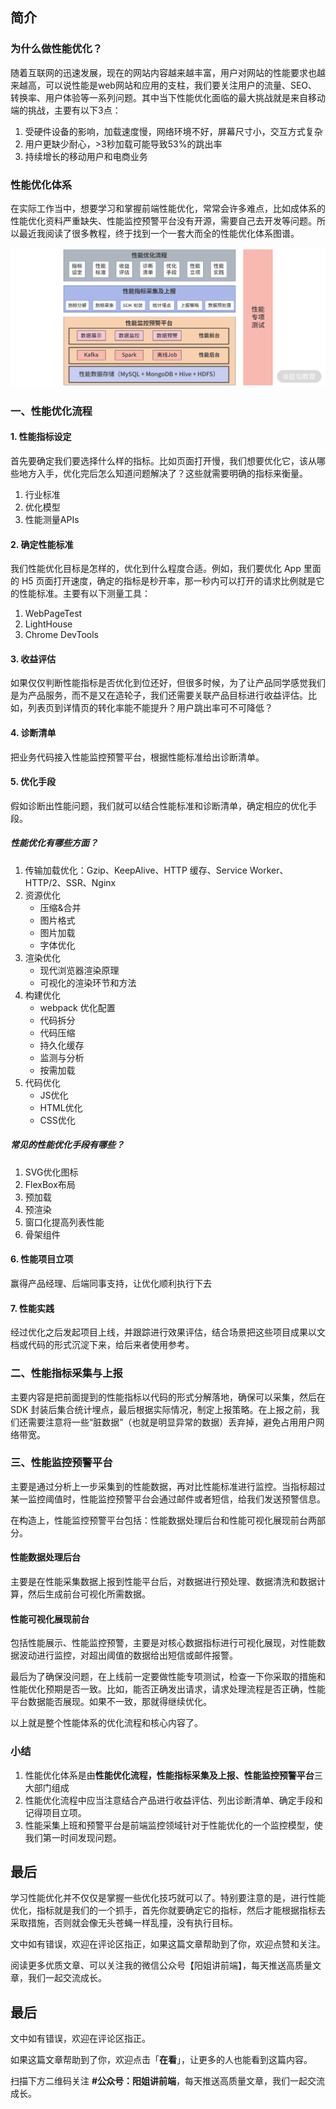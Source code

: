 ## 简介

### 为什么做性能优化？

随着互联网的迅速发展，现在的网站内容越来越丰富，用户对网站的性能要求也越来越高，可以说性能是web网站和应用的支柱，我们要关注用户的流量、SEO、转换率、用户体验等一系列问题。其中当下性能优化面临的最大挑战就是来自移动端的挑战，主要有以下3点：

1. 受硬件设备的影响，加载速度慢，网络环境不好，屏幕尺寸小，交互方式复杂
2. 用户更缺少耐心，>3秒加载可能导致53%的跳出率
3. 持续增长的移动用户和电商业务

### 性能优化体系

在实际工作当中，想要学习和掌握前端性能优化，常常会许多难点，比如成体系的性能优化资料严重缺失、性能监控预警平台没有开源，需要自己去开发等问题。所以最近我阅读了很多教程，终于找到一个一套大而全的性能优化体系图谱。

![Drawing 1.png](Cgp9HWAuNm2ASt5qAAFXu-AqwBI232.png)

### 一、性能优化流程

#### 1. 性能指标设定

首先要确定我们要选择什么样的指标。比如页面打开慢，我们想要优化它，该从哪些地方入手，优化完后怎么知道问题解决了？这些就需要明确的指标来衡量。

1. 行业标准
2. 优化模型
3. 性能测量APIs

#### 2. 确定性能标准

我们性能优化目标是怎样的，优化到什么程度合适。例如，我们要优化 App 里面的 H5 页面打开速度，确定的指标是秒开率，那一秒内可以打开的请求比例就是它的性能标准。主要有以下测量工具：

1. WebPageTest
2. LightHouse
3. Chrome DevTools

#### 3. 收益评估

如果仅仅判断性能指标是否优化到位还好，但很多时候，为了让产品同学感觉我们是为产品服务，而不是又在造轮子，我们还需要关联产品目标进行收益评估。比如，列表页到详情页的转化率能不能提升？用户跳出率可不可降低？

#### 4. 诊断清单

把业务代码接入性能监控预警平台，根据性能标准给出诊断清单。

#### 5. 优化手段

假如诊断出性能问题，我们就可以结合性能标准和诊断清单，确定相应的优化手段。

##### 性能优化有哪些方面？

1. 传输加载优化：Gzip、KeepAlive、HTTP 缓存、Service Worker、HTTP/2、SSR、Nginx
2. 资源优化
   - 压缩&合并
   - 图片格式
   - 图片加载
   - 字体优化
3. 渲染优化
   - 现代浏览器渲染原理
   - 可视化的渲染环节和方法
4. 构建优化
   - webpack 优化配置
   - 代码拆分
   - 代码压缩
   - 持久化缓存
   - 监测与分析
   - 按需加载
5. 代码优化
   - JS优化
   - HTML优化
   - CSS优化

##### 常见的性能优化手段有哪些？

1. SVG优化图标
2. FlexBox布局
3. 预加载
4. 预渲染
5. 窗口化提高列表性能
6. 骨架组件

#### 6. 性能项目立项

赢得产品经理、后端同事支持，让优化顺利执行下去

#### 7. 性能实践

经过优化之后发起项目上线，并跟踪进行效果评估，结合场景把这些项目成果以文档或代码的形式沉淀下来，给后来者使用参考。

### 二、性能指标采集与上报

主要内容是把前面提到的性能指标以代码的形式分解落地，确保可以采集，然后在 SDK 封装后集合统计埋点，最后根据实际情况，制定上报策略。在上报之前，我们还需要注意将一些“脏数据”（也就是明显异常的数据）丢弃掉，避免占用用户网络带宽。

### 三、性能监控预警平台

主要是通过分析上一步采集到的性能数据，再对比性能标准进行监控。当指标超过某一监控阈值时，性能监控预警平台会通过邮件或者短信，给我们发送预警信息。

在构造上，性能监控预警平台包括：性能数据处理后台和性能可视化展现前台两部分。

#### 性能数据处理后台

主要是在性能采集数据上报到性能平台后，对数据进行预处理、数据清洗和数据计算，然后生成前台可视化所需数据。

#### 性能可视化展现前台

包括性能展示、性能监控预警，主要是对核心数据指标进行可视化展现，对性能数据波动进行监控，对超出阈值的数据给出短信或邮件报警。

最后为了确保没问题，在上线前一定要做性能专项测试，检查一下你采取的措施和性能优化预期是否一致。比如，能否正确发出请求，请求处理流程是否正确，性能平台数据能否展现。如果不一致，那就得继续优化。

以上就是整个性能体系的优化流程和核心内容了。

### 小结

1. 性能优化体系是由**性能优化流程，性能指标采集及上报、性能监控预警平台**三大部门组成
2. 性能优化流程中应当注意结合产品进行收益评估、列出诊断清单、确定手段和记得项目立项。
3. 性能采集上班和预警平台是前端监控领域针对于性能优化的一个监控模型，使我们第一时间发现问题。

## 最后

学习性能优化并不仅仅是掌握一些优化技巧就可以了。特别要注意的是，进行性能优化，指标就是我们的一个抓手，首先你就要确定它的指标，然后才能根据指标去采取措施，否则就会像无头苍蝇一样乱撞，没有执行目标。

文中如有错误，欢迎在评论区指正，如果这篇文章帮助到了你，欢迎点赞和关注。

阅读更多优质文章、可以关注我的微信公众号【阳姐讲前端】，每天推送高质量文章，我们一起交流成长。

## 最后

文中如有错误，欢迎在评论区指正。

如果这篇文章帮助到了你，欢迎点击「**在看**」，让更多的人也能看到这篇内容。

扫描下方二维码关注 **#公众号：阳姐讲前端**，每天推送高质量文章，我们一起交流成长。

